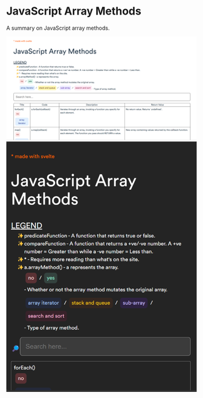 # JavaScript Array Methods

A summary on JavaScript array methods.

![Site screenshot.](/public/site-screenshot.png)
![Site screenshot.](/public/site-screenshot2.png)
